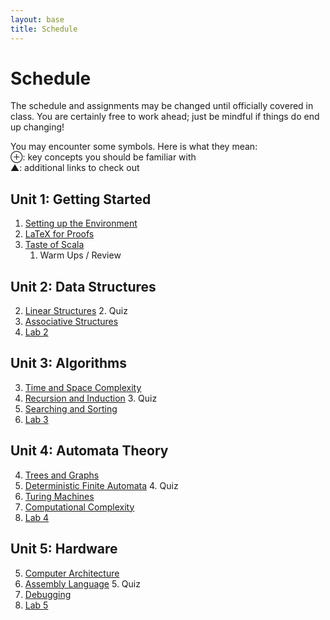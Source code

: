 ```yaml
---
layout: base
title: Schedule
---
```

# Schedule
The schedule and assignments may be changed until officially covered in class. You are certainly free to work ahead; just be mindful if things do end up changing!

<div class="Legend">
You may encounter some symbols. Here is what they mean: <br>
⊕: key concepts you should be familiar with<br>
▲: additional links to check out
</div>

## Unit 1: Getting Started
  1. [Setting up the Environment]({{site.baseurl}}/units/01/01)
  1. [LaTeX for Proofs]({{site.baseurl}}/units/01/02)
  1. [Taste of Scala]({{site.baseurl}}/units/01/03)
     1. Warm Ups / Review

## Unit 2: Data Structures
  2. [Linear Structures]({{site.baseurl}}/units/02/01)
     2. Quiz
  2. [Associative Structures]({{site.baseurl}}/units/02/02)
  2. [Lab 2]({{site.baseurl}}/units/02/03)

## Unit 3: Algorithms
  3. [Time and Space Complexity]({{site.baseurl}}/units/03/01)
  3. [Recursion and Induction]({{site.baseurl}}/units/03/02)
     3. Quiz
  3. [Searching and Sorting]({{site.baseurl}}/units/03/03)
  3. [Lab 3]({{site.baseurl}}/units/03/04)

## Unit 4: Automata Theory
  4. [Trees and Graphs]({{site.baseurl}}/units/04/01)
  4. [Deterministic Finite Automata]({{site.baseurl}}/units/04/02)
     4. Quiz
  4. [Turing Machines]({{site.baseurl}}/units/04/03)
  4. [Computational Complexity]({{site.baseurl}}/units/04/04)
  4. [Lab 4]({{site.baseurl}}/units/04/05)

## Unit 5: Hardware
  5. [Computer Architecture]({{site.baseurl}}/units/05/01)
  5. [Assembly Language]({{site.baseurl}}/units/05/02)
     5. Quiz
  5. [Debugging]({{site.baseurl}}/units/05/03)
  5. [Lab 5]({{site.baseurl}}/units/05/04)
